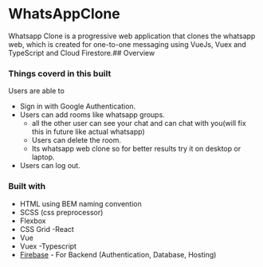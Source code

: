# WhatsAppClone
Whatsapp Clone is a progressive web application that clones the whatsapp web, which is created for one-to-one messaging using VueJs, Vuex and TypeScript and Cloud Firestore.## Overview

### Things coverd in this built

Users are able to

- Sign in with Google Authentication.
- Users can add rooms like whatsapp groups.
  - all the other user can see your chat and can chat with you(will fix this in future like actual whatsapp)
  - Users can delete the room.
  - Its whatsapp web clone so for better results try it on desktop or laptop.
- Users can log out.

### Built with

- HTML using BEM naming convention
- SCSS (css preprocessor)
- Flexbox
- CSS Grid
-React
- Vue
- Vuex
-Typescript
- [Firebase](https://firebase.google.com/) - For Backend (Authentication, Database, Hosting)
